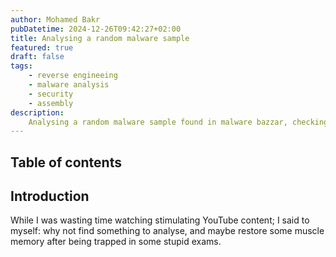 ```yaml
---
author: Mohamed Bakr
pubDatetime: 2024-12-26T09:42:27+02:00
title: Analysing a random malware sample
featured: true
draft: false
tags:
    - reverse engineeing
    - malware analysis
    - security
    - assembly
description:
    Analysing a random malware sample found in malware bazzar, checking the findings and comparing it with others in the community.
---
```


## Table of contents


## Introduction

While I was wasting time watching stimulating YouTube content; I said to myself: why not find something to analyse, and maybe restore some muscle memory after being trapped in some stupid exams.


